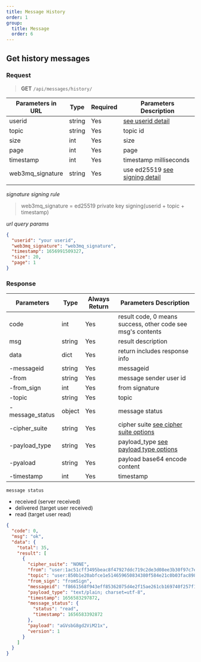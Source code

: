 ```yaml
---
title: Message History
order: 1
group:
  title: Message
  order: 6
---
```


## Get history messages

### Request

> **GET** `/api/messages/history/`

| Parameters in URL | Type   | Required | Parameters Description                                                |
| ----------------- | ------ | -------- | --------------------------------------------------------------------- |
| userid            | string | Yes      | [see userid detail](/docs/Web3MQ-API/pubkey/Save_pubkey#generate-your-userid) |
| topic             | string | Yes      | topic id                                                              |
| size              | int    | Yes      | size                                                                  |
| page              | int    | Yes      | page                                                                  |
| timestamp         | int    | Yes      | timestamp milliseconds                                                |
| web3mq_signature  | string | Yes      | use ed25519 [see signing detail](/docs/Web3MQ-API/signature)                  |
|                   |

_signature signing rule_

> web3mq_signature = ed25519 private key signing(userid + topic + timestamp)

_url query params_

```json
{
  "userid": "your userid",
  "web3mq_signature": "web3mq_signature",
  "timestamp": 1656991509327,
  "size": 20,
  "page": 1
}
```

### Response

| Parameters      | Type   | Always Return | Parameters Description                                                        |
| --------------- | ------ | ------------- | ----------------------------------------------------------------------------- |
| code            | int    | Yes           | result code, 0 means success, other code see msg's contents                   |
| msg             | string | Yes           | result description                                                            |
| data            | dict   | Yes           | return includes response info                                                 |
| -messageid      | string | Yes           | messageid                                                                     |
| -from           | string | Yes           | message sender user id                                                        |
| -from_sign      | int    | Yes           | from signature                                                                |
| -topic          | string | Yes           | topic                                                                         |
| -message_status | object | Yes           | message status                                                                |
| -cipher_suite   | string | Yes           | cipher suite [see cipher suite options](/web3mq/message#ciphersuite-options)  |
| -payload_type   | string | Yes           | payload_type [see payload type options ](/web3mq/message#payloadtype-options) |
| -pyaload        | string | Yes           | payload base64 encode content                                                 |
| -timestamp      | int    | Yes           | timestamp                                                                     |

`message status`

- received (server received)
- delivered (target user received)
- read (target user read)

```json
{
  "code": 0,
  "msg": "ok",
  "data": {
    "total": 35,
    "result": [
      {
        "cipher_suite": "NONE",
        "from": "user:1ac51cff3495beac8f47927ddc719c2de3d08ee3b30f97c7ecd27b77",
        "topic": "user:850b1e20abfce1e514659650834380f584e21c0b03fac89847fa86c6",
        "from_sign": "fromSign",
        "messageid": "f8661568f943eff85362075d4e2f15ae261cb169740f257f1a743cdc",
        "payload_type": "text/plain; charset=utf-8",
        "timestamp": 1656583297872,
        "message_status": {
          "status": "read",
          "timestamp": 1656583392872
        },
        "payload": "aGVsbG8gd2ViM21x",
        "version": 1
      }
    ]
  }
}
```

